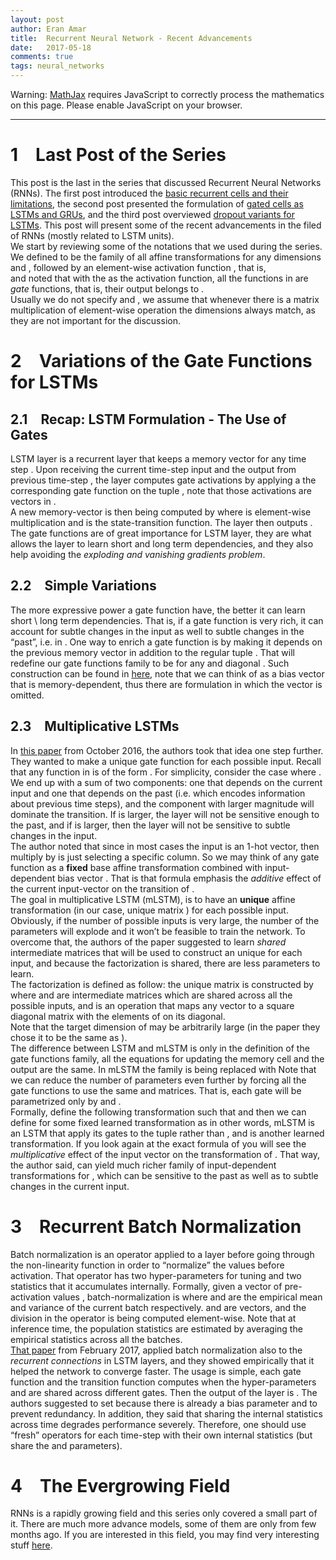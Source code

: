 ```yaml
---
layout: post
author: Eran Amar
title:  Recurrent Neural Network - Recent Advancements
date:   2017-05-18
comments: true
tags: neural_networks
---
```



<script type="math/tex">
\newcommand{\lyxlock}{}
</script>
<noscript>
<div class="warning">
Warning: <a href="http://www.mathjax.org/">MathJax</a> requires JavaScript to correctly process the mathematics on this page. Please enable JavaScript on your browser.
</div><hr>
</hr></noscript>



<h1 class="Section">
<a class="toc" name="toc-Section-1">1</a> Last Post of the Series
</h1>
<div class="Unindented">
This post is the last in the series that discussed Recurrent Neural Networks (RNNs). The first post introduced the <a class="URL" href="https://eranamar.github.io/site/2017/04/20/Recurrent-Neural-Network-Introduction.html">basic recurrent cells and their limitations</a>, the second post presented the formulation of <a class="URL" href="https://eranamar.github.io/site/2017/04/30/Recurrent-Neural-Network-LSTM-and-GRU.html">gated cells as LSTMs and GRUs</a>, and the third post overviewed <a class="URL" href="https://eranamar.github.io/site/2017/05/12/Recurrent-Neural-Network-Dropout-for-LSTMs.html">dropout variants for LSTMs</a>. This post will present some of the recent advancements in the filed of RNNs (mostly related to LSTM units). 
</div>
<div class="Indented">
We start by reviewing some of the notations that we used during the series. 
</div>
<div class="Indented">
We defined <span class="MathJax_Preview"><script type="math/tex">
\mathcal{S}_{\sigma}
</script>
</span> to be the family of all affine transformations <span class="MathJax_Preview"><script type="math/tex">
\mathbb{R}^{n}\times\mathbb{R}^{n}\to\mathbb{R}^{m}
</script>
</span> for any dimensions <span class="MathJax_Preview"><script type="math/tex">
n
</script>
</span> and <span class="MathJax_Preview"><script type="math/tex">
m
</script>
</span>, followed by an element-wise activation function <span class="MathJax_Preview"><script type="math/tex">
\sigma
</script>
</span>, that is,
</div>
<div class="Indented">
<span class="MathJax_Preview">
<script type="math/tex;mode=display">

\mathcal{S}_{\sigma}=\left\{ \mathbf{x},\mathbf{h}\mapsto\sigma\left(W\mathbf{x}+U\mathbf{h}+\mathbf{b}\right)\mid\forall W,U,\mathbf{b}\right\} 

</script>
</span>
and noted that with the <span class="MathJax_Preview"><script type="math/tex">
sigmoid\left(x\right)=\left(1+e^{-x}\right)^{-1}
</script>
</span> as the activation function, all the functions in <span class="MathJax_Preview"><script type="math/tex">
\mathcal{S}_{sig}
</script>
</span> are <i>gate</i> functions, that is, their output belongs to <span class="MathJax_Preview"><script type="math/tex">
\left[0,1\right]^{m}
</script>
</span>. 
</div>
<div class="Indented">
Usually we do not specify <span class="MathJax_Preview"><script type="math/tex">
n
</script>
</span> and <span class="MathJax_Preview"><script type="math/tex">
m
</script>
</span>, we assume that whenever there is a matrix multiplication of element-wise operation the dimensions always match, as they are not important for the discussion. 
</div>
<h1 class="Section">
<a class="toc" name="toc-Section-2">2</a> Variations of the Gate Functions for LSTMs
</h1>
<h2 class="Subsection">
<a class="toc" name="toc-Subsection-2.1">2.1</a> Recap: LSTM Formulation - The Use of Gates
</h2>
<div class="Unindented">
LSTM layer is a recurrent layer that keeps a memory vector <span class="MathJax_Preview"><script type="math/tex">
\mathbf{c}^{\left(t\right)}
</script>
</span> for any time step <span class="MathJax_Preview"><script type="math/tex">
t
</script>
</span>. Upon receiving the current time-step input <span class="MathJax_Preview"><script type="math/tex">
\mathbf{x}^{\left(t\right)}
</script>
</span> and the output from previous time-step <span class="MathJax_Preview"><script type="math/tex">
\mathbf{h}^{\left(t-1\right)}
</script>
</span>, the layer computes gate activations <span class="MathJax_Preview"><script type="math/tex">
f^{\left(t\right)},i^{\left(t\right)},o^{\left(t\right)}
</script>
</span> by applying a the corresponding gate function <span class="MathJax_Preview"><script type="math/tex">
\mathbf{f},\mathbf{i},\mathbf{o}\in\mathcal{S}_{sig}
</script>
</span> on the tuple <span class="MathJax_Preview"><script type="math/tex">
\left(\mathbf{x}^{\left(t\right)},\mathbf{h}^{\left(t-1\right)}\right)
</script>
</span>, note that those activations are vectors in <span class="MathJax_Preview"><script type="math/tex">
\left[0,1\right]^{m}
</script>
</span>. 
</div>
<div class="Indented">
A new memory-vector is then being computed by <span class="MathJax_Preview">
<script type="math/tex;mode=display">

\mathbf{c}^{\left(t\right)}=f^{\left(t\right)}\circ\mathbf{c}^{\left(t-1\right)}+i^{\left(t\right)}\circ\mathbf{s}\left(\mathbf{x}^{\left(t\right)},\mathbf{h}^{\left(t-1\right)}\right)

</script>
</span>
 where <span class="MathJax_Preview"><script type="math/tex">
\circ
</script>
</span> is element-wise multiplication and <span class="MathJax_Preview"><script type="math/tex">
\mathbf{s}\in\mathcal{S}_{tanh}
</script>
</span> is the state-transition function. The layer then outputs <span class="MathJax_Preview"><script type="math/tex">
\mathbf{h}^{\left(t\right)}=o^{\left(t\right)}\circ tanh\left(\mathbf{c}^{\left(t\right)}\right)
</script>
</span>. 
</div>
<div class="Indented">
The gate functions are of great importance for LSTM layer, they are what allows the layer to learn short and long term dependencies, and they also help avoiding the <i>exploding and vanishing gradients problem</i>.
</div>
<h2 class="Subsection">
<a class="toc" name="toc-Subsection-2.2">2.2</a> Simple Variations
</h2>
<div class="Unindented">
The more expressive power a gate function have, the better it can learn short \ long term dependencies. That is, if a gate function is very rich, it can account for subtle changes in the input <span class="MathJax_Preview"><script type="math/tex">
\mathbf{x}^{\left(t\right)}
</script>
</span> as well to subtle changes in the “past”, i.e. in <span class="MathJax_Preview"><script type="math/tex">
\mathbf{h}^{\left(t-1\right)}
</script>
</span>. One way to enrich a gate function is by making it depends on the previous memory vector <span class="MathJax_Preview"><script type="math/tex">
\mathbf{c}^{\left(t-1\right)}
</script>
</span> in addition to the regular tuple <span class="MathJax_Preview"><script type="math/tex">
\left(\mathbf{x}^{\left(t\right)},\mathbf{h}^{\left(t-1\right)}\right)
</script>
</span>. That will redefine our gate functions family to be <span class="MathJax_Preview">
<script type="math/tex;mode=display">

\mathcal{S}_{\sigma}=\left\{ \mathbf{x}^{\left(t\right)},\mathbf{h}^{\left(t-1\right)},\mathbf{c}^{\left(t-1\right)}\mapsto\sigma\left(W\mathbf{x}^{\left(t\right)}+U\mathbf{h}^{\left(t-1\right)}+V\mathbf{c}^{\left(t-1\right)}+\mathbf{b}\right)\right\} 

</script>
</span>
for any <span class="MathJax_Preview"><script type="math/tex">
W,U
</script>
</span> and diagonal <span class="MathJax_Preview"><script type="math/tex">
V
</script>
</span>. Such construction can be found in <a class="URL" href="https://arxiv.org/abs/1308.0850">here</a>, note that we can think of <span class="MathJax_Preview"><script type="math/tex">
V\mathbf{c}^{\left(t-1\right)}
</script>
</span> as a bias vector that is memory-dependent, thus there are formulation in which the vector <span class="MathJax_Preview"><script type="math/tex">
\mathbf{b}
</script>
</span> is omitted. 
</div>
<h2 class="Subsection">
<a class="toc" name="toc-Subsection-2.3">2.3</a> Multiplicative LSTMs
</h2>
<div class="Unindented">
In <a class="URL" href="https://arxiv.org/abs/1609.07959">this paper</a> from October 2016, the authors took that idea one step further. They wanted to make a unique gate function for each possible input. Recall that any function in <span class="MathJax_Preview"><script type="math/tex">
\mathcal{S}_{\sigma}
</script>
</span> is of the form <span class="MathJax_Preview"><script type="math/tex">
\mathbf{x}^{\left(t\right)},\mathbf{h}^{\left(t-1\right)}\mapsto W\mathbf{x}^{\left(t\right)}+U\mathbf{h}^{\left(t-1\right)}+\mathbf{b}
</script>
</span>. For simplicity, consider the case where <span class="MathJax_Preview"><script type="math/tex">
\mathbf{b}=\mathbf{0}
</script>
</span>. 
</div>
<div class="Indented">
We end up with a sum of two components: one that depends on the current input and one that depends on the past (i.e. <span class="MathJax_Preview"><script type="math/tex">
\mathbf{h}^{\left(t-1\right)}
</script>
</span> which encodes information about previous time steps), and the component with larger magnitude will dominate the transition. If <span class="MathJax_Preview"><script type="math/tex">
W\mathbf{x}^{\left(t\right)}
</script>
</span> is larger, the layer will not be sensitive enough to the past, and if <span class="MathJax_Preview"><script type="math/tex">
U\mathbf{h}^{\left(t-1\right)}
</script>
</span> is larger, then the layer will not be sensitive to subtle changes in the input.
</div>
<div class="Indented">
The author noted that since in most cases the input <span class="MathJax_Preview"><script type="math/tex">
\mathbf{x}^{\left(t\right)}
</script>
</span> is an 1-hot vector, then multiply by <span class="MathJax_Preview"><script type="math/tex">
W
</script>
</span> is just selecting a specific column. So we may think of any gate function <span class="MathJax_Preview"><script type="math/tex">
\mathbf{s}\in\mathcal{S}_{\sigma}
</script>
</span> as a <b>fixed</b> base affine transformation <span class="MathJax_Preview"><script type="math/tex">
\mathbf{h}\mapsto U\mathbf{h}
</script>
</span> combined with input-dependent bias vector <span class="MathJax_Preview"><script type="math/tex">
\mathbf{b}_{\mathbf{x}^{\left(t\right)}}=W\mathbf{x}^{\left(t\right)}
</script>
</span>. That is <span class="MathJax_Preview">
<script type="math/tex;mode=display">

\mathbf{s}\left(\mathbf{x}^{\left(t\right)},\mathbf{h}^{\left(t-1\right)}\right)=U\mathbf{h}^{\left(t-1\right)}+\mathbf{b}_{\mathbf{x}^{\left(t\right)}}

</script>
</span>
that formula emphasis the <i>additive</i> effect of the current input-vector on the transition of <span class="MathJax_Preview"><script type="math/tex">
\mathbf{h}^{\left(t-1\right)}
</script>
</span>. 
</div>
<div class="Indented">
The goal in multiplicative LSTM (mLSTM), is to have an <b>unique</b> affine transformation (in our case, unique matrix <span class="MathJax_Preview"><script type="math/tex">
U
</script>
</span>) for each possible input. Obviously, if the number of possible inputs is very large, the number of the parameters will explode and it won’t be feasible to train the network. To overcome that, the authors of the paper suggested to learn <i>shared</i> intermediate matrices that will be used to construct an unique <span class="MathJax_Preview"><script type="math/tex">
U
</script>
</span> for each input, and because the factorization is shared, there are less parameters to learn. 
</div>
<div class="Indented">
The factorization is defined as follow: the unique matrix <span class="MathJax_Preview"><script type="math/tex">
U_{\mathbf{x}^{\left(t\right)}}
</script>
</span> is constructed by <span class="MathJax_Preview"><script type="math/tex">
V_{1}diag\left(T\mathbf{x}^{\left(t\right)}\right)V_{2}
</script>
</span> where <span class="MathJax_Preview"><script type="math/tex">
V_{1},V_{2}
</script>
</span> and <span class="MathJax_Preview"><script type="math/tex">
T
</script>
</span> are intermediate matrices which are shared across all the possible inputs, and <span class="MathJax_Preview"><script type="math/tex">
diag\left(\mathbf{v}\right)
</script>
</span> is an operation that maps any vector <span class="MathJax_Preview"><script type="math/tex">
\mathbf{v}
</script>
</span> to a square diagonal matrix with the elements of <span class="MathJax_Preview"><script type="math/tex">
\mathbf{v}
</script>
</span> on its diagonal.
</div>
<div class="Indented">
Note that the target dimension of <span class="MathJax_Preview"><script type="math/tex">
T
</script>
</span> may be arbitrarily large (in the paper they chose it to be the same as <span class="MathJax_Preview"><script type="math/tex">
\mathbf{h}^{\left(t\right)}
</script>
</span>).
</div>
<div class="Indented">
The difference between LSTM and mLSTM is only in the definition of the gate functions family, all the equations for updating the memory cell and the output are the same. In mLSTM the family <span class="MathJax_Preview"><script type="math/tex">
\mathcal{S}_{\sigma}
</script>
</span> is being replaced with <span class="MathJax_Preview">
<script type="math/tex;mode=display">
\begin{aligned}
\mathcal{S}'_{\sigma} & =\left\{ \mathbf{x},\mathbf{h}\mapsto\sigma\left(W\mathbf{x}+U_{\mathbf{x}}\mathbf{h}\right)\right\} \\
 & =\left\{ \mathbf{x},\mathbf{h}\mapsto\sigma\left(\mathbf{b}_{\mathbf{x}}+V_{1}diag\left(T\mathbf{x}\right)V_{2}\mathbf{h}\right)\mid\forall W,V_{1},V_{2},T\right\} 
\end{aligned}
</script>
</span>
Note that we can reduce the number of parameters even further by forcing all the gate functions to use the same <span class="MathJax_Preview"><script type="math/tex">
V_{2}
</script>
</span> and <span class="MathJax_Preview"><script type="math/tex">
T
</script>
</span> matrices. That is, each gate will be parametrized only by <span class="MathJax_Preview"><script type="math/tex">
W
</script>
</span> and <span class="MathJax_Preview"><script type="math/tex">
V_{1}
</script>
</span>. 
</div>
<div class="Indented">
Formally, define the following transformation <span class="MathJax_Preview"><script type="math/tex">
\tau:\mathbb{R}^{n}\times\mathbb{R}^{n}\to\mathbb{R}^{m}
</script>
</span> such that <span class="MathJax_Preview"><script type="math/tex">
\tau\left(\mathbf{x},\mathbf{h}\right)=T\mathbf{x}\circ V_{2}\mathbf{h}
</script>
</span> and then we can define <span class="MathJax_Preview"><script type="math/tex">
\mathcal{S}'_{\sigma}
</script>
</span> for some fixed learned transformation <span class="MathJax_Preview"><script type="math/tex">
\tau
</script>
</span> as <span class="MathJax_Preview">
<script type="math/tex;mode=display">
\begin{aligned}
\mathcal{S}'_{\sigma,\tau} & =\left\{ \mathbf{x},\mathbf{h}\mapsto\sigma\left(W\mathbf{x}+V_{1}\tau\left(\mathbf{x},\mathbf{h}\right)\right)\mid\forall W,V_{1}\right\} \\
 & =\left\{ \mathbf{x},\mathbf{h}\mapsto\mathbf{s}\left(\mathbf{x},\tau\left(\mathbf{x},\mathbf{h}\right)\right)\mid\mathbf{s}\in\mathcal{S}_{\sigma}\right\} 
\end{aligned}
</script>
</span>
 in other words, mLSTM is an LSTM that apply its gates to the tuple <span class="MathJax_Preview"><script type="math/tex">
\left(\mathbf{x}^{\left(t\right)},\tau\left(\mathbf{x}^{\left(t\right)},\mathbf{h}^{\left(t-1\right)}\right)\right)
</script>
</span> rather than <span class="MathJax_Preview"><script type="math/tex">
\left(\mathbf{x}^{\left(t\right)},\mathbf{h}^{\left(t-1\right)}\right)
</script>
</span>, and <span class="MathJax_Preview"><script type="math/tex">
\tau
</script>
</span> is another learned transformation. If you look again at the exact formula of <span class="MathJax_Preview"><script type="math/tex">
\tau
</script>
</span> you will see the <i>multiplicative</i> effect of the input vector on the transformation of <span class="MathJax_Preview"><script type="math/tex">
\mathbf{h}
</script>
</span>. That way, the author said, <span class="MathJax_Preview"><script type="math/tex">
\mathcal{S}'_{\sigma,\tau}
</script>
</span> can yield much richer family of input-dependent transformations for <span class="MathJax_Preview"><script type="math/tex">
\mathbf{h}^{\left(t\right)}
</script>
</span>, which can be sensitive to the past as well as to subtle changes in the current input.
</div>
<h1 class="Section">
<a class="toc" name="toc-Section-3">3</a> Recurrent Batch Normalization
</h1>
<div class="Unindented">
Batch normalization is an operator applied to a layer before going through the non-linearity function in order to “normalize” the values before activation. That operator has two hyper-parameters for tuning and two statistics that it accumulates internally. Formally, given a vector of pre-activation values <span class="MathJax_Preview"><script type="math/tex">
\mathbf{x}
</script>
</span>, batch-normalization is <span class="MathJax_Preview">
<script type="math/tex;mode=display">

BN\left(\mathbf{x};\gamma,\beta\right)=\beta+\gamma\circ\frac{\mathbf{x}-\mathbb{\hat{E}\left[\mathbf{x}\right]}}{\sqrt{\hat{\mathbb{V}}\left[\mathbf{x}\right]+\epsilon}}

</script>
</span>
where <span class="MathJax_Preview"><script type="math/tex">
\hat{\mathbb{E}}
</script>
</span> and <span class="MathJax_Preview"><script type="math/tex">
\hat{\mathbb{V}}
</script>
</span> are the empirical mean and variance of the current batch respectively. <span class="MathJax_Preview"><script type="math/tex">
\gamma,\beta
</script>
</span> and <span class="MathJax_Preview"><script type="math/tex">
\epsilon
</script>
</span> are vectors, and the division in the operator is being computed element-wise. Note that at inference time, the population statistics are estimated by averaging the empirical statistics across all the batches.
</div>
<div class="Indented">
<a class="URL" href="https://arxiv.org/abs/1603.09025">That paper</a> from February 2017, applied batch normalization also to the <i>recurrent connections</i> in LSTM layers, and they showed empirically that it helped the network to converge faster. The usage is simple, each gate function <span class="MathJax_Preview"><script type="math/tex">
\mathbf{i},\mathbf{f},\mathbf{o}\in\mathcal{S}_{sig}
</script>
</span> and the transition function <span class="MathJax_Preview"><script type="math/tex">
\mathbf{s}\in\mathcal{S}_{tanh}
</script>
</span> computes <span class="MathJax_Preview">
<script type="math/tex;mode=display">

\mathbf{x}^{\left(t\right)},\mathbf{h}^{\left(t-1\right)}\mapsto\sigma\left(BN\left(W\mathbf{h}^{\left(t-1\right)};\gamma_{h},\beta_{h}\right)+BN\left(W\mathbf{x}^{\left(t\right)};\gamma_{x},\beta_{x}\right)+\mathbf{b}\right)

</script>
</span>
 when the hyper-parameters <span class="MathJax_Preview"><script type="math/tex">
\gamma
</script>
</span> and <span class="MathJax_Preview"><script type="math/tex">
\beta
</script>
</span> are shared across different gates. Then the output of the layer is <span class="MathJax_Preview"><script type="math/tex">
\mathbf{h}^{\left(t\right)}=o^{\left(t\right)}\circ tanh\left(BN\left(\mathbf{c}^{\left(t\right)};\gamma_{c},\beta_{c}\right)\right)
</script>
</span>. The authors suggested to set <span class="MathJax_Preview"><script type="math/tex">
\beta_{x}=\beta_{h}=\mathbf{0}
</script>
</span> because there is already a bias parameter <span class="MathJax_Preview"><script type="math/tex">
\mathbf{b}
</script>
</span> and to prevent redundancy. In addition, they said that sharing the internal <span class="MathJax_Preview"><script type="math/tex">
BN
</script>
</span> statistics across time degrades performance severely. Therefore, one should use “fresh” <span class="MathJax_Preview"><script type="math/tex">
BN
</script>
</span> operators for each time-step with their own internal statistics (but share the <span class="MathJax_Preview"><script type="math/tex">
\beta
</script>
</span> and <span class="MathJax_Preview"><script type="math/tex">
\gamma
</script>
</span> parameters).
</div>
<h1 class="Section">
<a class="toc" name="toc-Section-4">4</a> The Evergrowing Field
</h1>
<div class="Unindented">
RNNs is a rapidly growing field and this series only covered a small part of it. There are much more advance models, some of them are only from few months ago. If you are interested in this field, you may find very interesting stuff <a class="URL" href="https://smerity.com/articles/2016/iclr_2017_submissions.html">here</a>. 
</div>
